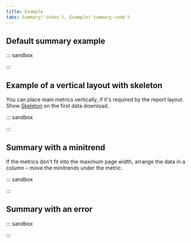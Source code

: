 ```yaml
---
title: Example
tabs: Summary('index'), Example('summary-code')
---
```


## Default summary example

::: sandbox

<script lang="tsx">
import React from 'react';
import { Box, Flex } from '@semcore/ui/flex-box';
import { Text } from '@semcore/ui/typography';
import Tooltip from '@semcore/ui/tooltip';
import styled from 'styled-components';
import '@semcore/ui/utils/style/var.css';
import { AnimatedNumber } from '@semcore/ui/counter/src';

const BoxBlock = styled(Box)`
  overflow: hidden;
  border-left: 1px solid var(--gray-200);
  padding-left: 24px;
  &:first-child {
    border-left: none !important;
    padding-left: 0 !important;
  }
  &:last-child {
    border-right: none !important;
  }
`;
const Title = styled(Text)`
  &:hover {
    cursor: pointer;
  }
`;

const container = document.getElementsByClassName('container');
function detectWrap(node) {
  for (const container of node) {
    for (const child of container.children) {
      if (child.offsetTop > container.offsetTop) {
        child.style.borderLeft = 'none';
        child.style.borderRight = '1px solid var(--gray-200)';
        child.style.marginRight = '24px';
        child.style.paddingLeft = 0;
      } else {
        child.style.borderLeft = '1px solid var(--gray-200)';
        child.style.borderRight = 'none';
        child.style.paddingLeft = '24px';
      }
    }
  }
}

document.addEventListener('DOMContentLoaded', (e) => {
  detectWrap(container);
});

document.addEventListener('resize', (e) => {
  detectWrap(container);
});

const Demo = () => {
  return (
    <Flex flexWrap className='container'>
      <BoxBlock w={160} mb={4}>
        <Tooltip title='Keyword' wMax='100%'>
          <Title size={200} tag='p' noWrap tabIndex={0}>
            Keyword
          </Title>
        </Tooltip>
        <Text size={100} color='gray-500' tag='p'>
          last 30 days
        </Text>
        <Flex alignItems='baseline'>
          <Text
            size={500}
            color='blue-400'
            fontWeight='bold'
            mr={2}
            tag='a'
            href='https://semrush.com'
            target='_blank'
          >
            <AnimatedNumber value={42} formatValue={(x) => Math.round(x).toString()} delay={300} />
          </Text>
          <Text size={100} color='gray-500' tag='p'>
            no change
          </Text>
        </Flex>
      </BoxBlock>
      <BoxBlock w={160} mb={4}>
        <Tooltip title='Traffic' wMax='100%'>
          <Title size={200} tag='p' noWrap tabIndex={0}>
            Traffic
          </Title>
        </Tooltip>
        <Text size={100} color='gray-500' tag='p'>
          last 30 days
        </Text>
        <Flex alignItems='baseline'>
          <Text
            size={500}
            color='blue-400'
            fontWeight='bold'
            mr={2}
            tag='a'
            href='https://semrush.com'
            target='_blank'
          >
            <AnimatedNumber
              value={24765}
              formatValue={(x) => Math.round(x).toString()}
              delay={300}
            />
          </Text>
          <Text size={100} color='gray-500' tag='p'>
            no change
          </Text>
        </Flex>
      </BoxBlock>
      <BoxBlock w={160} mb={4}>
        <Tooltip title='Traffic cost' wMax='100%'>
          <Title size={200} tag='p' noWrap tabIndex={0}>
            Traffic cost
          </Title>
        </Tooltip>
        <Text size={100} color='gray-500' tag='p'>
          last 30 days
        </Text>
        <Flex alignItems='baseline'>
          <Text
            size={500}
            color='blue-400'
            fontWeight='bold'
            mr={2}
            tag='a'
            href='https://semrush.com'
            target='_blank'
          >
            <AnimatedNumber value={908} formatValue={(x) => Math.round(x).toString()} delay={300} />
          </Text>
          <Text size={100} color='green-500' tag='p'>
            ↑+12
          </Text>
        </Flex>
      </BoxBlock>
      <BoxBlock w={160} mb={4}>
        <Tooltip title='Non-branded traffic' wMax='100%'>
          <Title size={200} tag='p' noWrap tabIndex={0}>
            Non-branded traffic
          </Title>
        </Tooltip>
        <Text size={100} color='gray-500' tag='p'>
          all time
        </Text>
        <Flex alignItems='baseline'>
          <Text
            size={500}
            fontWeight='bold'
            mr={2}
            tag='a'
            href='https://semrush.com'
            target='_blank'
          >
            <AnimatedNumber value={145} formatValue={(x) => Math.round(x).toString()} delay={300} />
          </Text>
          <Text size={100} color='green-500' mr={2} tag='p'>
            ↑+13
          </Text>
          <Text size={100} color='red-500' tag='p'>
            ↓-12
          </Text>
        </Flex>
      </BoxBlock>
    </Flex>
  );
};
</script>

:::

## Example of a vertical layout with skeleton

You can place main metrics vertically, if it's required by the report layout. Show [Skeleton](/components/skeleton/) on the first data download.

::: sandbox

<script lang="tsx">
import React, { useEffect, useState } from 'react';
import { Box, Flex } from '@semcore/ui/flex-box';
import { Text } from '@semcore/ui/typography';
import Tooltip from '@semcore/ui/tooltip';
import Skeleton from '@semcore/ui/skeleton';
import styled from 'styled-components';
import '@semcore/ui/utils/style/var.css';
import { AnimatedNumber } from '@semcore/ui/counter/src';

const BoxBlock = styled(Box)`
  overflow: hidden;
  margin-bottom: 24px;
  border-bottom: 1px solid var(--gray-200);
  &:last-child {
    border-bottom: none !important;
  }
`;
const FlexBlock = styled(Flex)`
  overflow: hidden;
`;
const Title = styled(Text)`
  &:hover {
    cursor: pointer;
  }
`;

const Demo = () => {
  const [loading, setLoading] = useState(true);
  useEffect(() => {
    const timer = setInterval(() => {
      setLoading(!loading);
    }, 2000);
    return () => {
      clearInterval(timer);
    };
  }, [loading]);

  return (
    <FlexBlock direction='column'>
      <BoxBlock h={92} w={146}>
        <Tooltip title='Keyword' wMax='100%'>
          <Title size={200} tag='p' noWrap tabIndex={0}>
            Keyword
          </Title>
        </Tooltip>
        {!loading && (
          <>
            <Text size={100} color='gray-500' tag='p'>
              last 30 days
            </Text>
            <Flex alignItems='baseline'>
              <Text
                size={500}
                color='blue-400'
                fontWeight='bold'
                mr={2}
                tag='a'
                href='https://semrush.com'
                target='_blank'
              >
                <AnimatedNumber
                  value={42}
                  formatValue={(x) => Math.round(x).toString()}
                  delay={300}
                />
              </Text>
              <Text size={100} color='gray-500' tag='p'>
                no change
              </Text>
            </Flex>
          </>
        )}
        <Skeleton hidden={!loading} mt={2}>
          <Skeleton.Text amount={1} height={30} width={70} />
        </Skeleton>
      </BoxBlock>
      <BoxBlock h={92} w={146}>
        <Tooltip title='Traffic' wMax='100%'>
          <Title size={200} tag='p' noWrap tabIndex={0}>
            Traffic
          </Title>
        </Tooltip>
        {!loading && (
          <>
            <Text size={100} color='gray-500' tag='p'>
              last 30 days
            </Text>
            <Flex alignItems='baseline'>
              <Text
                size={500}
                color='blue-400'
                fontWeight='bold'
                mr={2}
                tag='a'
                href='https://semrush.com'
                target='_blank'
              >
                <AnimatedNumber value={24765} formatValue={(x) => Math.round(x).toString()} />
              </Text>
              <Text size={100} color='gray-500' tag='p'>
                no change
              </Text>
            </Flex>
          </>
        )}
        <Skeleton hidden={!loading} mt={2}>
          <Skeleton.Text amount={1} height={30} width={70} />
        </Skeleton>
      </BoxBlock>
      <BoxBlock h={92} w={146}>
        <Tooltip title='Traffic cost' wMax='100%'>
          <Title size={200} tag='p' noWrap tabIndex={0}>
            Traffic cost
          </Title>
        </Tooltip>
        {!loading && (
          <>
            <Text size={100} color='gray-500' tag='p'>
              last 30 days
            </Text>
            <Flex alignItems='baseline'>
              <Text
                size={500}
                color='blue-400'
                fontWeight='bold'
                mr={2}
                tag='a'
                href='https://semrush.com'
                target='_blank'
              >
                <AnimatedNumber value={908} formatValue={(x) => Math.round(x).toString()} />
              </Text>
              <Text size={100} color='green-500' tag='p'>
                ↑+12
              </Text>
            </Flex>
          </>
        )}
        <Skeleton hidden={!loading} mt={2}>
          <Skeleton.Text amount={1} height={30} width={70} />
        </Skeleton>
      </BoxBlock>
      <BoxBlock h={92} w={146}>
        <Tooltip title='Branded traffic' wMax='100%'>
          <Title size={200} tag='p' noWrap tabIndex={0}>
            Branded traffic
          </Title>
        </Tooltip>
        {!loading && (
          <>
            <Text size={100} color='gray-500' tag='p'>
              all time
            </Text>
            <Flex alignItems='baseline'>
              <Text
                size={500}
                fontWeight='bold'
                mr={2}
                tag='a'
                href='https://semrush.com'
                target='_blank'
              >
                <AnimatedNumber
                  value={145}
                  formatValue={(x) => Math.round(x).toString()}
                  delay={300}
                />
              </Text>
              <Text size={100} color='green-500' tag='p'>
                ↑+13
              </Text>
            </Flex>
          </>
        )}
        <Skeleton hidden={!loading} mt={2}>
          <Skeleton.Text amount={1} height={30} width={70} />
        </Skeleton>
      </BoxBlock>
      <BoxBlock h={92} w={146}>
        <Tooltip title='Non-branded traffic' wMax='100%'>
          <Title size={200} tag='p' noWrap tabIndex={0}>
            Non-branded traffic
          </Title>
        </Tooltip>
        {!loading && (
          <>
            <Text size={100} color='gray-500' tag='p'>
              all time
            </Text>
            <Flex alignItems='baseline'>
              <Text
                size={500}
                fontWeight='bold'
                mr={2}
                tag='a'
                href='https://semrush.com'
                target='_blank'
              >
                145
              </Text>
              <Text size={100} color='green-500' mr={2} tag='p'>
                ↑+13
              </Text>
              <Text size={100} color='red-500' tag='p'>
                ↓-12
              </Text>
            </Flex>
          </>
        )}
        <Skeleton hidden={!loading} mt={2}>
          <Skeleton.Text amount={1} height={30} width={70} />
        </Skeleton>
      </BoxBlock>
    </FlexBlock>
  );
};
</script>

:::

## Summary with a minitrend

If the metrics don't fit into the maximum page width, arrange the data in a column – move the minitrends under the metric.

::: sandbox

<script lang="tsx">
import React from 'react';
import { Box, Flex } from '@semcore/ui/flex-box';
import { Text } from '@semcore/ui/typography';
import Tooltip from '@semcore/ui/tooltip';
import styled from 'styled-components';
import chart from './static/chart.svg';
import '@semcore/ui/utils/style/var.css';

const BoxBlock = styled(Box)`
  overflow: hidden;
  border-left: 1px solid var(--gray-200);
  padding-left: 24px;
  &:first-child {
    border-left: none !important;
    padding-left: 0 !important;
  }
  &:last-child {
    border-right: none !important;
  }
`;

const Title = styled(Text)`
  &:hover {
    cursor: pointer;
`;

const container = document.getElementsByClassName('container');
function detectWrap(node) {
  for (const container of node) {
    for (const child of container.children) {
      if (child.offsetTop > container.offsetTop) {
        child.style.borderLeft = 'none';
        child.style.borderRight = '1px solid var(--gray-200)';
        child.style.marginRight = '24px';
        child.style.paddingLeft = 0;
      } else {
        child.style.borderLeft = '1px solid var(--gray-200)';
        child.style.borderRight = 'none';
        child.style.paddingLeft = '24px';
      }
    }
  }
}

window.addEventListener('DOMContentLoaded', (e) => {
  detectWrap(container);
});

window.addEventListener('resize', (e) => {
  detectWrap(container);
});

const Demo = () => {
  return (
    <Flex flexWrap className='container'>
      <BoxBlock w={160} mb={4} mr={4}>
        <Tooltip title='Potential Organic Traffic' wMax='100%'>
          <Title size={200} tag='p' noWrap tabIndex={0}>
            Potential Organic Traffic
          </Title>
        </Tooltip>
        <Text size={100} color='gray-500' tag='p'>
          last 30 days
        </Text>
        <Flex alignItems='baseline'>
          <Text
            size={500}
            color='gray-800'
            fontWeight='bold'
            mr={2}
            tag='a'
            href='https://semrush.com'
            target='_blank'
          >
            42
          </Text>
          <Text size={100} color='green-500' tag='p'>
            ↑+12
          </Text>
        </Flex>
      </BoxBlock>
      <BoxBlock w={160} mb={4}>
        <Tooltip title='CPC' wMax='100%'>
          <Title size={200} tag='p' noWrap tabIndex={0}>
            CPC
          </Title>
        </Tooltip>
        <Text size={100} color='gray-500' tag='p'>
          last 30 days
        </Text>
        <Flex alignItems='baseline'>
          <Text
            size={500}
            color='blue-400'
            fontWeight='bold'
            mr={2}
            tag='a'
            href='https://semrush.com'
            target='_blank'
          >
            27K
          </Text>
          <Text size={100} color='red-500' tag='p'>
            ↓-12
          </Text>
        </Flex>
      </BoxBlock>
      <BoxBlock w={160} mb={4}>
        <Tooltip title='Competition' wMax='100%'>
          <Title size={200} tag='p' noWrap tabIndex={0}>
            Competition
          </Title>
        </Tooltip>
        <Text size={100} color='gray-500' tag='p'>
          last 30 days
        </Text>
        <Flex alignItems='baseline'>
          <Text
            size={500}
            color='gray-300'
            fontWeight='bold'
            mr={2}
            tag='a'
            href='https://semrush.com'
            target='_blank'
          >
            n/a
          </Text>
        </Flex>
      </BoxBlock>
      <BoxBlock w={160} mb={4} flex='1 1 100px'>
        <Tooltip title='Non-branded traffic' wMax='100%'>
          <Title size={200} tag='p' noWrap tabIndex={0}>
            Non-branded traffic
          </Title>
        </Tooltip>
        <Text size={100} color='gray-500' tag='p'>
          all time
        </Text>
        <Flex alignItems='baseline' flexWrap>
          <Text
            size={500}
            color='blue-400'
            fontWeight='bold'
            mr={2}
            tag='a'
            href='https://semrush.com'
            target='_blank'
          >
            15%
          </Text>
          <Text size={100} color='green-500' mr={2} tag='p'>
            ↑+13
          </Text>
          <Tooltip title='Jun 10 14.9%'>
            <Title tabIndex={0}>
              <img src={chart} alt='chart' />
            </Title>
          </Tooltip>
        </Flex>
      </BoxBlock>
    </Flex>
  );
};
</script>

:::

## Summary with an error

::: sandbox

<script lang="tsx">
import React from 'react';
import { Box, Flex } from '@semcore/ui/flex-box';
import { Text } from '@semcore/ui/typography';
import Tooltip from '@semcore/ui/tooltip';
import WarningM from '@semcore/ui/icon/Warning/m';
import styled from 'styled-components';
import { AnimatedNumber } from '@semcore/ui/counter/src';
import '@semcore/ui/utils/style/var.css';

const BoxBlock = styled(Box)`
  overflow: hidden;
  border-left: 1px solid var(--gray-200);
  padding-left: 24px;
  &:first-child {
    border-left: none !important;
    padding-left: 0 !important;
  }
  &:last-child {
    border-right: none !important;
  }
`;

const Title = styled(Text)`
  &:hover {
    cursor: pointer;
  }
`;

const container = document.getElementsByClassName('container');
function detectWrap(node) {
  for (const container of node) {
    for (const child of container.children) {
      if (child.offsetTop > container.offsetTop) {
        child.style.borderLeft = 'none';
        child.style.borderRight = '1px solid var(--gray-200)';
        child.style.marginRight = '24px';
        child.style.paddingLeft = 0;
      } else {
        child.style.borderLeft = '1px solid var(--gray-200)';
        child.style.borderRight = 'none';
        child.style.paddingLeft = '24px';
      }
    }
  }
}

window.addEventListener('DOMContentLoaded', (e) => {
  detectWrap(container);
});

window.addEventListener('resize', (e) => {
  detectWrap(container);
});

const Demo = () => {
  return (
    <Flex flexWrap className='container'>
      <BoxBlock w={160} mb={4}>
        <Tooltip title='Keyword' wMax='100%'>
          <Title size={200} tag='p' noWrap tabIndex={0}>
            Keyword
          </Title>
        </Tooltip>
        <Flex alignItems='baseline'>
          <Text
            size={500}
            color='gray-800'
            fontWeight='bold'
            mr={2}
            tag='a'
            href='https://semrush.com'
            target='_blank'
          >
            <AnimatedNumber value={145} formatValue={(x) => Math.round(x).toString()} delay={300} />
          </Text>
          <Text size={100} color='green-500' tag='p'>
            ↑+12
          </Text>
        </Flex>
      </BoxBlock>
      <BoxBlock w={160} mb={4}>
        <Tooltip title='Traffic' wMax='100%'>
          <Title size={200} tag='p' noWrap tabIndex={0}>
            Traffic
          </Title>
        </Tooltip>
        <Flex mt={2} alignItems='center'>
          <WarningM color='gray-300' />
          <Title
            size={100}
            color='blue-500'
            ml={2}
            tag='a'
            href='https://semrush.com'
            target='_blank'
          >
            Reload
          </Title>
        </Flex>
      </BoxBlock>
      <BoxBlock w={160} mb={4}>
        <Tooltip title='Traffic cost' wMax='100%'>
          <Title size={200} tag='p' noWrap tabIndex={0}>
            Traffic cost
          </Title>
        </Tooltip>
        <Flex mt={2} alignItems='center'>
          <WarningM color='gray-300' />
          <Title
            size={100}
            color='blue-500'
            ml={2}
            tag='a'
            href='https://semrush.com'
            target='_blank'
          >
            Reload
          </Title>
        </Flex>
      </BoxBlock>
      <BoxBlock w={160} mb={4}>
        <Tooltip title='Branded traffic' wMax='100%'>
          <Title size={200} tag='p' noWrap tabIndex={0}>
            Branded traffic
          </Title>
        </Tooltip>
        <Flex mt={2} alignItems='center'>
          <WarningM color='gray-300' />
          <Title
            size={100}
            color='blue-500'
            ml={2}
            tag='a'
            href='https://semrush.com'
            target='_blank'
          >
            Reload
          </Title>
        </Flex>
      </BoxBlock>
    </Flex>
  );
};
</script>

:::
